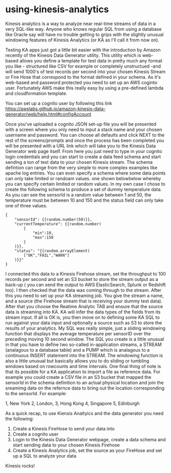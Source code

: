 # using-kinesis-analytics

Kinesis analytics is a way to analyze near real-time streams of data in a very SQL-like way.
Anyone who knows regular SQL from using a database like Oracle say will have no trouble getting to grips with the 
slightly unusual windowing features of Kinesis Analytics (or KA as I'll call it from now on). 

Testing KA apps just got a little bit easier with the introduction by Amazon recently of the Kinesis Data Generator 
utility. This utility which is web-based allows you define a template for test data in pretty much any format you 
like - structured like CSV for example or completely unstructued -and will send 1000's of test records per second into your 
chosen Kinesis Stream or Fire Hose that correspond to the format defined in your schema. As it's web-based and password protected you need to set up an AWS coginto user. Fortunately AWS make this really easy by using a pre-defined lambda and cloudformation template. 

You can set up a cognito user by following this link 
https://awslabs.github.io/amazon-kinesis-data-generator/web/help.html#configAccount

Once you've uploaded a cognito JSON set-up file you will be presented with a screen where you only need to input a stack name and 
your chosen username and password. You can choose all defaults and click NEXT to the rest of the screens/prompts and once the 
process has been completed you will be presented with a URL link which will take you to the Kinesis Data Generator web page itself. 
From here you just need to type in your cognito login credentials and you can start to create a data feed schema and start 
sending a ton of test data to your chosen Kinesis stream. The schema defintion can range from the very simple to  more complex 
examples like apache log entries. You can even specify a schema where some data points can only take limited or randoam values.
one shown belowbelow whereby you can specify certain limited or random values. In my own case I chose to create the following 
schema to produce a set of dummy temperature data. As you can see the sensorId is a random value between 1 and 50, the temperature 
must be between 10 and 150 and the status field can only take one of three values.


```
{
    "sensorId": {{random.number(50)}},
    "currentTemperature": {{random.number(
        {
            "min":10,
            "max":150
        }
    )}},
    "status": "{{random.arrayElement(
        ["OK","FAIL","WARN"]
    )}}"
}
```

I connected this data to a Kinesis Firehose stream, set the throughput to 100 records per second and set an S3 bucket to store the 
stream  output as a back-up ( you can send the output to AWS ElasticSearch, Splunk or Redshift too). I then checked that the data 
was coming through to the stream. After this you need to set up your KA streaming job. You give the stream a name, and a source 
(the Firehose stream that is receiving your dummy test data). After that you choose the Reatime Analytic TAB and ensure that the 
source data is streaming into KA. KA will infer the data types of the fields from its stream input. If all is OK is, you then move 
on to defining some KA SQL to run against your data input and optionally a source such as S3 to store the results of your analytics. 
My SQL was really simple, just a sliding windowing function that displays the average temperature per sensorID over the preceding 
moving 10 second window. The SQL you create  is a little unusual in that you have to define two so-called in-application streams, a 
STREAM (analagous to a database table) and a PUMP which is analagous to a continuous INSERT statement into the STREAM. The 
windowing function is also a little unusual but basically allows you to do sliding or tumbling windows based on rowcounts and 
time intervals. One final thing of note is that its possible for a KA application to import a file as reference data. For example 
you could create a CSV file in an S3 bucket that mapped the sensorId in the schema definition to an actual physical location and 
join the sreamimg data on the refernce data to bring out the location corresponding to the sensorId. For example:

1, New York
2, London,
3, Hong Kong
4, Singapore
5, Edinburgh

As a quick recap, to use Kiensis Analtyics and the data generator you need the following:

1) Create a Kinesis FireHose to send your data into 
2) Create a cognito user
3) Login to the Kinesis Data Generator webpage, create a data schema and start sending data to your chosen Kinesis Firehose
4) Create a Kinesis Analytics job, set the source as your FireHose and set up a SQL to analyze your data


Kinesis rocks!

